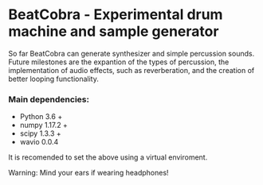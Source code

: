 # BeatCobra - Experimental drum machine and sample generator

So far BeatCobra can generate synthesizer and simple percussion sounds. Future milestones are the expantion of the types of percussion, the implementation of audio effects, such as reverberation, and the creation of better looping functionality.

### Main dependencies:

- Python 3.6 +
- numpy 1.17.2 +
- scipy 1.3.3 +
- wavio 0.0.4

It is recomended to set the above using a virtual enviroment.

Warning: Mind your ears if wearing headphones!
